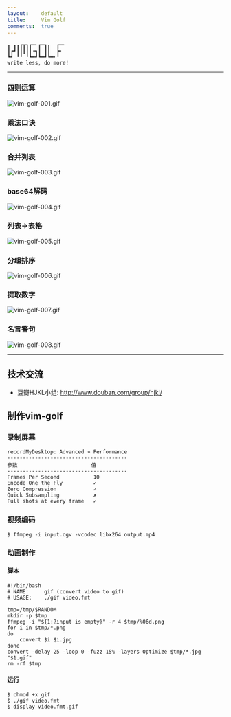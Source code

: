 ```yaml
---
layout:    default
title:     Vim Golf
comments:  true
---
```


    ╻ ╻╻┏┳┓┏━╸┏━┓╻  ┏━╸
    ┃┏┛┃┃┃┃┃╺┓┃ ┃┃  ┣╸ 
    ┗┛ ╹╹ ╹┗━┛┗━┛┗━╸╹  
    write less, do more!

---------------------------------------------------

### 四则运算
![vim-golf-001.gif](/img/vim-golf-001.gif)
### 乘法口诀
![vim-golf-002.gif](/img/vim-golf-002.gif)
### 合并列表
![vim-golf-003.gif](/img/vim-golf-003.gif)
### base64解码
![vim-golf-004.gif](/img/vim-golf-004.gif)
### 列表=>表格
![vim-golf-005.gif](/img/vim-golf-005.gif)
### 分组排序
![vim-golf-006.gif](/img/vim-golf-006.gif)
### 提取数字
![vim-golf-007.gif](/img/vim-golf-007.gif)
### 名言警句
![vim-golf-008.gif](/img/vim-golf-008.gif)

---------------------------------------------------

## 技术交流

- 豆瓣HJKL小组: <http://www.douban.com/group/hjkl/>

## 制作vim-golf

### 录制屏幕

    recordMyDesktop: Advanced » Performance
    ---------------------------------------
    参数                        值
    ---------------------------------------
    Frames Per Second           10
    Encode One the Fly          ✓
    Zero Compression            ✓
    Quick Subsampling           ✗
    Full shots at every frame   ✓

### 视频编码

    $ ffmpeg -i input.ogv -vcodec libx264 output.mp4

### 动画制作

#### 脚本

    #!/bin/bash
    # NAME:     gif (convert video to gif)
    # USAGE:    ./gif video.fmt

    tmp=/tmp/$RANDOM
    mkdir -p $tmp
    ffmpeg -i "${1:?input is empty}" -r 4 $tmp/%06d.png
    for i in $tmp/*.png
    do
        convert $i $i.jpg
    done
    convert -delay 25 -loop 0 -fuzz 15% -layers Optimize $tmp/*.jpg "$1.gif"
    rm -rf $tmp

#### 运行

    $ chmod +x gif
    $ ./gif video.fmt
    $ display video.fmt.gif
